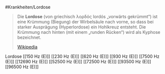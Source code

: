 #Krankheiten/Lordose

> Die **Lordose** (von griechisch λορδός lordós „vorwärts gekrümmt“) ist eine Krümmung (Biegung) der Wirbelsäule nach vorne, so dass bei starker Ausprägung (Hyperlordose) ein Hohlkreuz entsteht. Die Krümmung nach hinten (mit einem „runden Rücken“) wird als Kyphose bezeichnet.
>
> [Wikipedia](https://de.wikipedia.org/wiki/Lordose)

Lordose
[[150 Hz (E)]]
[[230 Hz (E)]]
[[620 Hz (E)]]
[[930 Hz (E)]]
[[7500 Hz (E)]]
[[12690 Hz (E)]]
[[52500 Hz (E)]]
[[72500 Hz (E)]]
[[93500 Hz (E)]]
[[96500 Hz (E)]]